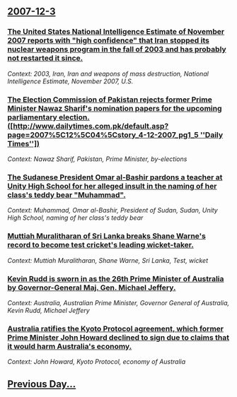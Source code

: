 ## [2007-12-3](/news/2007/12/3/index.md)

### [ The United States National Intelligence Estimate of November 2007 reports with "high confidence" that Iran stopped its nuclear weapons program in the fall of 2003 and has probably not restarted it since. ](/news/2007/12/3/the-united-states-national-intelligence-estimate-of-november-2007-reports-with-high-confidence-that-iran-stopped-its-nuclear-weapons-prog.md)
_Context: 2003, Iran, Iran and weapons of mass destruction, National Intelligence Estimate, November 2007, U.S._

### [ The Election Commission of Pakistan rejects former Prime Minister Nawaz Sharif's nomination papers for the upcoming parliamentary election. ([http://www.dailytimes.com.pk/default.asp?page=2007%5C12%5C04%5Cstory_4-12-2007_pg1_5 ''Daily Times''])](/news/2007/12/3/the-election-commission-of-pakistan-rejects-former-prime-minister-nawaz-sharif-s-nomination-papers-for-the-upcoming-parliamentary-election.md)
_Context: Nawaz Sharif, Pakistan, Prime Minister, by-elections_

### [ The Sudanese President Omar al-Bashir pardons a teacher at Unity High School for her alleged insult in the naming of her class's teddy bear "Muhammad". ](/news/2007/12/3/the-sudanese-president-omar-al-bashir-pardons-a-teacher-at-unity-high-school-for-her-alleged-insult-in-the-naming-of-her-class-s-teddy-bear.md)
_Context: Muhammad, Omar al-Bashir, President of Sudan, Sudan, Unity High School, naming of her class's teddy bear_

### [ Muttiah Muralitharan of Sri Lanka breaks Shane Warne's record to become test cricket's leading wicket-taker. ](/news/2007/12/3/muttiah-muralitharan-of-sri-lanka-breaks-shane-warne-s-record-to-become-test-cricket-s-leading-wicket-taker.md)
_Context: Muttiah Muralitharan, Shane Warne, Sri Lanka, Test, wicket_

### [ Kevin Rudd is sworn in as the 26th Prime Minister of Australia by Governor-General Maj. Gen. Michael Jeffery. ](/news/2007/12/3/kevin-rudd-is-sworn-in-as-the-26th-prime-minister-of-australia-by-governor-general-maj-gen-michael-jeffery.md)
_Context: Australia, Australian Prime Minister, Governor General of Australia, Kevin Rudd, Michael Jeffery_

### [ Australia ratifies the Kyoto Protocol agreement, which former Prime Minister John Howard declined to sign due to claims that it would harm Australia's economy. ](/news/2007/12/3/australia-ratifies-the-kyoto-protocol-agreement-which-former-prime-minister-john-howard-declined-to-sign-due-to-claims-that-it-would-harm.md)
_Context: John Howard, Kyoto Protocol, economy of Australia_

## [Previous Day...](/news/2007/12/2/index.md)

